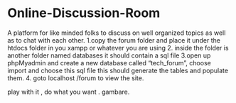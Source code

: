 # Online-Discussion-Room
A platform for like minded folks to discuss on well organized topics as well as to chat with each other.
1.copy the forum folder and place it under the htdocs folder in you xampp or whatever you are using
2. inside the folder is another folder named databases it should contain a sql file
3.open up phpMyadmin and create a new database called “tech_forum”, choose import and choose this sql file
this should generate the tables and populate them.
4. goto localhost /forum to view the site.



play with it , do what you want . gambare.
